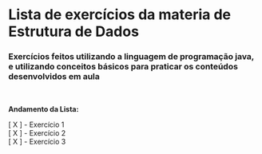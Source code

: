 # Lista de exercícios da materia de Estrutura de Dados

### Exercícios feitos utilizando a linguagem de programação java, e utilizando conceitos básicos para praticar os conteúdos desenvolvidos em aula
</br>
<p><strong>Andamento da Lista:</strong></p>

[ X ] - Exercício 1 </br>
[ X ] - Exercício 2 </br>
[ X ] - Exercício 3 </br>
